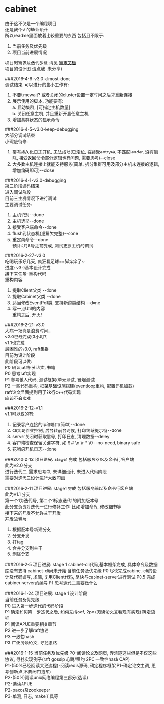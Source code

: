 # cabinet
由于这不仅是一个编程项目    
还是我个人的毕业设计    
所以readme里面放着比较重要的东西
包括且不限于:    
1. 当前任务及优先级        
2. 项目当前进展情况        

项目的需求及迭代步骤 请见 [需求文档](https://github.com/dszhengyu/cabinet/blob/master/%E9%9C%80%E6%B1%82%E6%96%87%E6%A1%A3.md)    
项目的设计图 [请点我](https://www.processon.com/diagrams) (未分享)    

###2016-4-6-v3.0-almost-done    
调试结束, 可以进行的些小工作有:    
1. 不要timewait? 或者关闭的cluster设置一定时间之后才重新连接    
2. 展示使用的脚本, 功能要有:    
    a. 启动集群, [可指定主机数量]    
    b. 关闭任意主机, 并且重新开启任意主机    
3. 增加集群状态的显示命令    

###2016-4-5-v3.0-keep-debugging    
大部分调试结束    
小瑕疵待修:    
1. 带有持久化日志开机, 无法成功(已定位, 在接受entry中, 不匹配leader, 没有删除, 接受返回命令部分逻辑也有问题, 需要思考)--close    
2. 大多数主机连接上就能支持服务(简单, 拆分集群可用及部分主机未连接的逻辑, 增加编码即可)--close    

###2016-4-1-v3.0-debugging    
第三阶段编码结束    
进入调试阶段    
目前三主机情况下进行调试    
主要调试任务:    
1. 主机识别--done    
2. 主机选举--done    
3. 接受客户端命令--done    
4. flush到状态机(逻辑欠完整)--done    
5. 重定向命令--done    
预计4月8号之前完成, 测试更多主机的调试    

###2016-2-27-v3.0  
吃喝玩乐好几天, 疯狂看足球==脚痒痒了~    
进度: v3.0基本设计完成    
接下来任务: 重构代码    
重构内容:    
1. 提取Client父类 --done        
2. 提取Cabinet父类 --done    
3. 适当修改EventPoll类, 支持新的类结构 --done     
4. 写一点Util的内容    
重构之后, 开火!    

###2016-2-21-v3.0    
大病一场真是浪费时间...    
v2.0已经完成(3小时?)    
v1.1也完成    
最困难的v3.0, raft集群   
目前为设计阶段   
此阶段可以做:     
P0 研读ratf相关论文, 书籍    
P0 思考raft实现     
P1 参考他人代码, 测试框架(单元测试, 冒烟测试)    
P2 一些代码重构, 框架基础设施搭建(eventloop重构, 配置开机加载)    
raft论文里面提到用了2k行c++代码实现    
应该不会太难    

###2016-2-12-v1.1    
v1.1可以做的有:    
1. 记录客户连接的ip和端口(简单)--done    
2. cli实现作业控制, 后台转前台时候, 打印终端提示符--done        
3. server关闭时获取信号, 打印日志, 清理数据--deley    
4. 客户端检查保留关键字符, 如   $ # \n \r * \0  --no-need, binary safe    
5. 花哨的开机日志--done    

###2016-2-12
项目进展: stage1 完成 包括服务器以及命令行客户端    
此为v2.0 分支    
进行迭代二, 需求思考中, 未详细设计, 未进入代码阶段      
需要对迭代三设计进行大致勾画    


###2016-2-11
项目进展: stage1 完成 包括服务器以及命令行客户端    
此为v1.1 分支    
第一个1为迭代号, 第二个1标志迭代1的附加版本号    
此分支负责对迭代一进行修补工作, 比如增加命令, 修改细节等    
接下来的开发不允许主干开发    
开发流程为:
1. 根据版本号新建分支    
2. 分支开发    
3. 打tag    
4. 合并分支到主干    
5. 删除分支    

###2016-2-5
项目进展: stage 1 cabinet-cli代码,基本框架完成, 具体命令及数据库没有支持 cabinet-cli尚未开始
当前任务及优先级
P0 尽快完成cabinet-cli的设计及代码编写, 求简, 复用Client代码, 尽快与cabinet-server进行测试
P0.5 完成cabinet-server的编写 
P1 思考迭代二需要做什么

###2016-1-24 
项目进展: stage 1 设计阶段    
当前任务及优先级    
P0 进入第一步迭代的代码阶段    
P1 确定如何第一步迭代之后, 如何支持aof, 2pc (阅读论文查看现有实现) 确定流程        
P1 阅读APUE重要相关章节    
P2 进一步了解raft协议    
P3 一致性hash    
P3 广泛阅读论文, 寻找思路    


###2016-1-15 当前任务及优先级
P0-阅读论文及网页, 弄清楚这些但是不仅这些协议, 寻找实现例子(raft gossip 心跳/租约 2PC 一致性hash CAP)    
P1-(50%已经阅读大致流程)-阅读redis源码, 确定程序框架
P1-确定论文主调, 思考创新点(不要闭门造车)    
P2-(50%)阅读unix网络编程第三部分(选读)    
P2-选读APUE    
P2-paxos及zookeeper    
P3-单测, 日志, make工具等    
